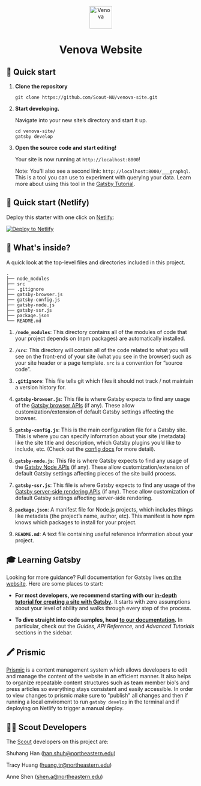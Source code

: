 
<p align="center">
  <a href="https://venova.netlify.app/">
    <img alt="Venova" src="https://www.gatsbyjs.com/Gatsby-Monogram.svg" width="60" />
  </a>
</p>
<h1 align="center">
  Venova Website
</h1>

## 🚀 Quick start

1.  **Clone the repository**

    ```shell
    git clone https://github.com/Scout-NU/venova-site.git
    ```

2.  **Start developing.**

    Navigate into your new site’s directory and start it up.

    ```shell
    cd venova-site/
    gatsby develop
    ```

3.  **Open the source code and start editing!**

    Your site is now running at `http://localhost:8000`!

    Note: You'll also see a second link: `http://localhost:8000/___graphql`. This is a tool you can use to experiment with querying your data. Learn more about using this tool in the [Gatsby Tutorial](https://www.gatsbyjs.com/docs/tutorial/part-4/#use-graphiql-to-explore-the-data-layer-and-write-graphql-queries).


## 🚀 Quick start (Netlify)

Deploy this starter with one click on [Netlify](https://app.netlify.com/signup):

[<img src="https://www.netlify.com/img/deploy/button.svg" alt="Deploy to Netlify" />](https://app.netlify.com/start/deploy?repository=https://github.com/gatsbyjs/gatsby-starter-default)

## 🧐 What's inside?

A quick look at the top-level files and directories included in this project.

    .
    ├── node_modules
    ├── src
    ├── .gitignore
    ├── gatsby-browser.js
    ├── gatsby-config.js
    ├── gatsby-node.js
    ├── gatsby-ssr.js
    ├── package.json
    └── README.md

1.  **`/node_modules`**: This directory contains all of the modules of code that your project depends on (npm packages) are automatically installed.

1.  **`/src`**: This directory will contain all of the code related to what you will see on the front-end of your site (what you see in the browser) such as your site header or a page template. `src` is a convention for “source code”.

1.  **`.gitignore`**: This file tells git which files it should not track / not maintain a version history for.

1.  **`gatsby-browser.js`**: This file is where Gatsby expects to find any usage of the [Gatsby browser APIs](https://www.gatsbyjs.com/docs/reference/config-files/gatsby-browser/) (if any). These allow customization/extension of default Gatsby settings affecting the browser.

1.  **`gatsby-config.js`**: This is the main configuration file for a Gatsby site. This is where you can specify information about your site (metadata) like the site title and description, which Gatsby plugins you’d like to include, etc. (Check out the [config docs](https://www.gatsbyjs.com/docs/reference/config-files/gatsby-config/) for more detail).

1.  **`gatsby-node.js`**: This file is where Gatsby expects to find any usage of the [Gatsby Node APIs](https://www.gatsbyjs.com/docs/reference/config-files/gatsby-node/) (if any). These allow customization/extension of default Gatsby settings affecting pieces of the site build process.

1.  **`gatsby-ssr.js`**: This file is where Gatsby expects to find any usage of the [Gatsby server-side rendering APIs](https://www.gatsbyjs.com/docs/reference/config-files/gatsby-ssr/) (if any). These allow customization of default Gatsby settings affecting server-side rendering.

1.  **`package.json`**: A manifest file for Node.js projects, which includes things like metadata (the project’s name, author, etc). This manifest is how npm knows which packages to install for your project.

1.  **`README.md`**: A text file containing useful reference information about your project.

## 🎓 Learning Gatsby

Looking for more guidance? Full documentation for Gatsby lives [on the website](https://www.gatsbyjs.com/). Here are some places to start:

- **For most developers, we recommend starting with our [in-depth tutorial for creating a site with Gatsby](https://www.gatsbyjs.com/tutorial/).** It starts with zero assumptions about your level of ability and walks through every step of the process.

- **To dive straight into code samples, head [to our documentation](https://www.gatsbyjs.com/docs/).** In particular, check out the _Guides_, _API Reference_, and _Advanced Tutorials_ sections in the sidebar.

## 🖍 Prismic

[Prismic](https://prismic.io/lp/headless-cms-brand?account_id=4897815674&campaign_id=17055429557&group_id=136751306555&ad_id=640458988293&placement=&keyword_id=kwd-337563623412&network=g&matchtype=e&utm_device=c&utm_term=prismic&utm_campaign=USA_en_Search_Brand&utm_source=adwords&utm_medium=ppc&utm_content=Core&hsa_acc=4897815674&hsa_cam=17055429557&hsa_grp=136751306555&hsa_ad=640458988293&hsa_src=g&hsa_tgt=kwd-337563623412&hsa_kw=prismic&hsa_mt=e&hsa_net=adwords&hsa_ver=3&gclid=CjwKCAjwrpOiBhBVEiwA_473dFMfgyM84JPEZsV8yImSOFBXbYvbFa_hhzdbD-5JAz00vyy1moS6tRoC-zwQAvD_BwE) is a content management system which allows developers to edit and manage the content of the website in an efficient manner. It also helps to organize repeatable content structures such as team member bio's and press articles so everything stays consistent and easily accessible. In order to view changes to prismic make sure to "publish" all changes and then if running a local enviroment to run `gatsby develop` in the terminal and if deploying on Netlify to trigger a manual deploy.

## 👨‍💻 Scout Developers

The [Scout](https://scout.camd.northeastern.edu/) developers on this project are: 

Shuhang Han (han.shuh@northeastern.edu)

Tracy Huang (huang.tr@northeastern.edu)

Anne Shen (shen.a@northeastern.edu)

